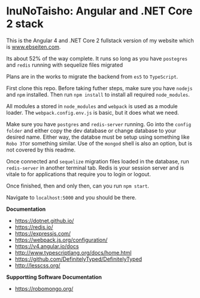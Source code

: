# InuNoTaisho: Angular and .NET Core 2 stack

This is the Angular 4 and .NET Core 2 fullstack version of my website which is www.ebseiten.com.

Its about 52% of the way complete. It runs so long as you have `postegres` and `redis` running with sequelize files migrated

Plans are in the works to migrate the backend from `es5` to `TypeScript`.

First clone this repo. Before taking futher steps, make sure you have `nodejs` and `npm` installed. Then run `npm install` to install all required `node_modules`.

All modules a stored in `node_modules` and `webpack` is used as a module loader. The `webpack.config.env.js` is basic, but it does what we need. 

 Make sure you have `postgres` and `redis-server` running. Go into the `config folder` and either copy the 
dev database or change database to your desired name. Either way, the databse must be setup using something like `Robo 3T`or something similar. Use of the `mongod` shell is also an option, but is not covered by this readme.

Once connected and `sequelize` migration files loaded in the database, run `redis-server` in another terminal tab. 
Redis is your session server and is vitale to for applications that require you to login or logout. 

Once finished, then and only then, can you run `npm start`.

Navigate to `localhost:5000` and you should be there. 

**Documentation**
- https://dotnet.github.io/
- https://redis.io/
- https://expressjs.com/
- https://webpack.js.org/configuration/
- https://v4.angular.io/docs
- http://www.typescriptlang.org/docs/home.html
- https://github.com/DefinitelyTyped/DefinitelyTyped
- http://lesscss.org/

**Supportting Software Documentation**
- https://robomongo.org/
